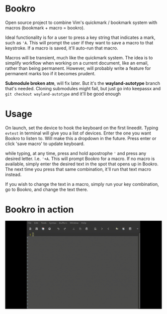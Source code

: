# Bookro

Open source project to combine Vim's quickmark / bookmark system with macros (bookmark + macro = bookro).

Ideal functionality is for a user to press a key string that indicates a mark, such as `'A`. This will prompt the user if they want to save a macro to that keystroke. If a macro is saved, it'll auto-run that macro.

Macros will be transient, much like the quickmark system. The idea is to simplify workflow when working on a current document, like an email, rather than being permanent. However, will probably write a feature for permanent marks too if it becomes prudent.


**Submodule broken atm**, will fix later. But it's the **wayland-autotype** branch that's needed. Cloning submodules might fail, but just go into keepassx and `git checkout wayland-autotype` and it'll be good enough

# Usage

On launch, set the device to hook the keyboard on the first lineedit. Typing `evtest` in terminal will give you a list of devices. Enter the one you want Bookro to listen to. Will make this a dropdown in the future. Press enter or click 'save macro' to update keyboard.

while typing, at any time, press and hold apostrophe `'` and press any desired letter. I.e. `'+A`. This will prompt Bookro for a macro. If no macro is available, simply enter the desired text in the spot that opens up in Bookro. The next time you press that same combination, it'll run that text macro instead.

If you wish to change the text in a macro, simply run your key combination, go to Bookro, and change the text there.

# Bookro in action


<p align="center">
  <img src="https://raw.githubusercontent.com/JohnCiubuc/JohnCiubucGifs/main/bookro.gif" />
  </p>
